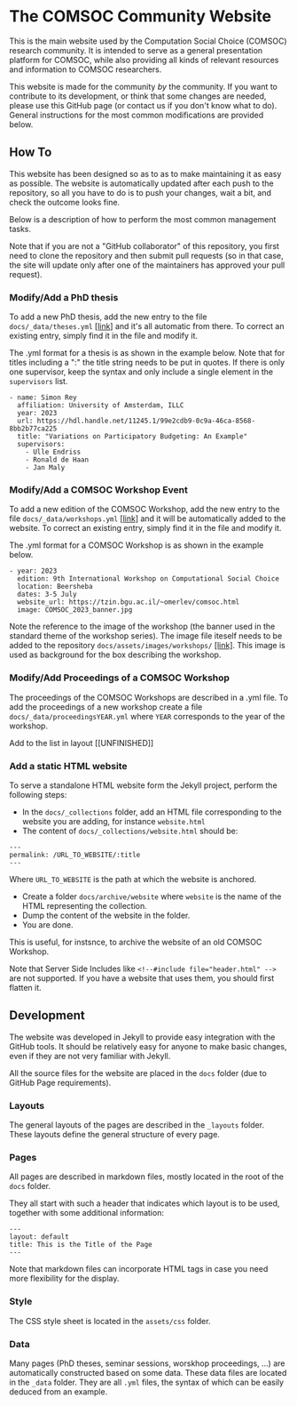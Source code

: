 # The COMSOC Community Website

This is the main website used by the Computation Social Choice (COMSOC) research community.
It is intended to serve as a general presentation platform for COMSOC, while also
providing all kinds of relevant resources and information to COMSOC researchers.

This website is made for the community *by* the community. If you want to 
contribute to its development, or think that some changes are needed, please use this 
GitHub page (or contact us if you don't know what to do). General instructions for the
most common modifications are provided below.

## How To

This website has been designed so as to as to make maintaining it as easy as possible.
The website is automatically updated after each push to the repository, so all you have
to do is to push your changes, wait a bit, and check the outcome looks fine.

Below is a description of how to perform the most common management tasks.

Note that if you are not a "GitHub collaborator" of this repository, 
you first need to clone the repository and then submit pull requests
(so in that case, the site will update only after one of the maintainers has approved your pull request).

### Modify/Add a PhD thesis

To add a new PhD thesis, add the new entry to the file
`docs/_data/theses.yml` [\[link\]](https://github.com/COMSOC-Community/comsoc-website/blob/main/docs/_data/theses.yml)
and it's all automatic from there. 
To correct an existing entry, simply find it in the file and modify it.

The .yml format for a thesis is as shown in the example below.
Note that for titles including a ":" the title string needs to be put in quotes.
If there is only one supervisor, keep the syntax and only include a single element in 
the `supervisors` list.

```
- name: Simon Rey
  affiliation: University of Amsterdam, ILLC
  year: 2023
  url: https://hdl.handle.net/11245.1/99e2cdb9-0c9a-46ca-8568-8bb2b77ca225
  title: "Variations on Participatory Budgeting: An Example"
  supervisors:
    - Ulle Endriss
    - Ronald de Haan
    - Jan Maly
```

### Modify/Add a COMSOC Workshop Event

To add a new edition of the COMSOC Workshop, add the new entry to the file 
`docs/_data/workshops.yml` [\[link\]](https://github.com/COMSOC-Community/comsoc-website/blob/main/docs/_data/workshops.yml)
and it will be automatically added to the website. 
To correct an existing entry, simply find it in the file and modify it.

The .yml format for a COMSOC Workshop is as shown in the example below.

```
- year: 2023
  edition: 9th International Workshop on Computational Social Choice
  location: Beersheba
  dates: 3-5 July
  website_url: https://tzin.bgu.ac.il/~omerlev/comsoc.html
  image: COMSOC_2023_banner.jpg
```

Note the reference to the image of the workshop (the banner used in the standard theme of the workshop
series). The image file iteself needs to be added to the repository `docs/assets/images/workshops/`
[\[link\]](https://github.com/COMSOC-Community/comsoc-website/tree/main/docs/assets/images/workshops).
This image is used as background for the box describing the workshop.

### Modify/Add Proceedings of a COMSOC Workshop

The proceedings of the COMSOC Workshops are described in a .yml file.
To add the proceedings of a new workshop create a file `docs/_data/proceedingsYEAR.yml` where `YEAR` corresponds to the year of the workshop.

Add to the list in layout [[UNFINISHED]]

### Add a static HTML website

To serve a standalone HTML website form the Jekyll project, perform the following steps:

- In the `docs/_collections` folder, add an HTML file corresponding to the website you are adding, for instance `website.html`
- The content of `docs/_collections/website.html` should be:
```
---
permalink: /URL_TO_WEBSITE/:title
---
```
Where `URL_TO_WEBSITE` is the path at which the website is anchored.

- Create a folder `docs/archive/website` where `website` is the name of the HTML representing the collection.
- Dump the content of the website in the folder.
- You are done.

This is useful, for instsnce, to archive the website of an old COMSOC Workshop.

Note that Server Side Includes like `<!--#include file="header.html" -->` are not supported.
If you have a website that uses them, you should first flatten it.

## Development

The website was developed in Jekyll to provide easy integration with the GitHub tools. 
It should be relatively easy for anyone to make basic changes, even if they are not very
familiar with Jekyll.

All the source files for the website are placed in the `docs` folder (due to GitHub 
Page requirements).

### Layouts

The general layouts of the pages are described in the `_layouts` folder. These layouts
define the general structure of every page.

### Pages

All pages are described in markdown files, mostly located in the root of the `docs` folder.

They all start with such a header that indicates which layout is to be used, 
together with some additional information:

```
---
layout: default
title: This is the Title of the Page
---
```

Note that markdown files can incorporate HTML tags in case you need more flexibility for the display.

### Style

The CSS style sheet is located in the `assets/css` folder.

### Data

Many pages (PhD theses, seminar sessions, worskhop proceedings, ...) are automatically constructed
based on some data. These data files are located in the `_data` folder. They are
all `.yml` files, the syntax of which can be easily deduced from an example.
